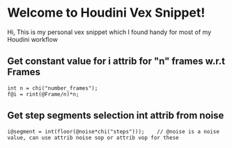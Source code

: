 # Welcome to Houdini Vex Snippet!

Hi, This is my personal vex snippet which I found handy for most of my Houdini workflow


## Get constant value for i attrib for "n" frames w.r.t Frames 

    int n = chi("number_frames");
    f@i = rint(@Frame/n)*n;
## Get step segments selection int attrib from noise 

    i@segment = int(floor(@noise*chi("steps")));    // @noise is a noise value, can use attrib noise sop or attrib vop for these 
